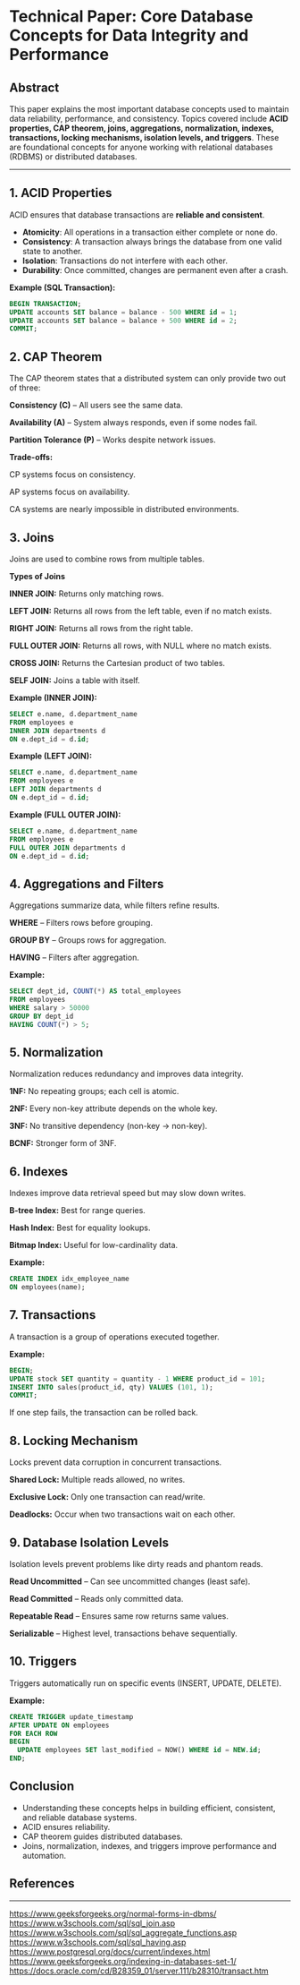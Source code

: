 # Technical Paper: Core Database Concepts for Data Integrity and Performance

## Abstract  

This paper explains the most important database concepts used to maintain data reliability, performance, and consistency. Topics covered include **ACID properties, CAP theorem, joins, aggregations, normalization, indexes, transactions, locking mechanisms, isolation levels, and triggers**. These are foundational concepts for anyone working with relational databases (RDBMS) or distributed databases.  

---

## 1. ACID Properties  

ACID ensures that database transactions are **reliable and consistent**.  

- **Atomicity**: All operations in a transaction either complete or none do.  
- **Consistency**: A transaction always brings the database from one valid state to another.  
- **Isolation**: Transactions do not interfere with each other.  
- **Durability**: Once committed, changes are permanent even after a crash.  

**Example (SQL Transaction):**  

```sql
BEGIN TRANSACTION;
UPDATE accounts SET balance = balance - 500 WHERE id = 1;
UPDATE accounts SET balance = balance + 500 WHERE id = 2;
COMMIT;
```
## 2. CAP Theorem
The CAP theorem states that a distributed system can only provide two out of three:

**Consistency (C)** – All users see the same data.

**Availability (A)** – System always responds, even if some nodes fail.

**Partition Tolerance (P)** – Works despite network issues.

**Trade-offs:**

CP systems focus on consistency.

AP systems focus on availability.

CA systems are nearly impossible in distributed environments.

## 3. Joins
Joins are used to combine rows from multiple tables.

**Types of Joins**

**INNER JOIN:** Returns only matching rows.

**LEFT JOIN:** Returns all rows from the left table, even if no match exists.

**RIGHT JOIN:** Returns all rows from the right table.

**FULL OUTER JOIN:** Returns all rows, with NULL where no match exists.

**CROSS JOIN:** Returns the Cartesian product of two tables.

**SELF JOIN:** Joins a table with itself.

**Example (INNER JOIN):**

```sql
SELECT e.name, d.department_name
FROM employees e
INNER JOIN departments d
ON e.dept_id = d.id;
```
**Example (LEFT JOIN):**

```sql
SELECT e.name, d.department_name
FROM employees e
LEFT JOIN departments d
ON e.dept_id = d.id;
```
**Example (FULL OUTER JOIN):**

```sql
SELECT e.name, d.department_name
FROM employees e
FULL OUTER JOIN departments d
ON e.dept_id = d.id;
```

## 4. Aggregations and Filters
Aggregations summarize data, while filters refine results.

**WHERE** – Filters rows before grouping.

**GROUP BY** – Groups rows for aggregation.

**HAVING** – Filters after aggregation.

**Example:**

```sql
SELECT dept_id, COUNT(*) AS total_employees
FROM employees
WHERE salary > 50000
GROUP BY dept_id
HAVING COUNT(*) > 5;
```

## 5. Normalization
Normalization reduces redundancy and improves data integrity.

**1NF:** No repeating groups; each cell is atomic.

**2NF:** Every non-key attribute depends on the whole key.

**3NF:** No transitive dependency (non-key → non-key).

**BCNF:** Stronger form of 3NF.

## 6. Indexes
Indexes improve data retrieval speed but may slow down writes.

**B-tree Index:** Best for range queries.

**Hash Index:** Best for equality lookups.

**Bitmap Index:** Useful for low-cardinality data.

**Example:**

```sql
CREATE INDEX idx_employee_name
ON employees(name);
```

## 7. Transactions
A transaction is a group of operations executed together.

**Example:**

```sql
BEGIN;
UPDATE stock SET quantity = quantity - 1 WHERE product_id = 101;
INSERT INTO sales(product_id, qty) VALUES (101, 1);
COMMIT;
```

If one step fails, the transaction can be rolled back.

## 8. Locking Mechanism
   
Locks prevent data corruption in concurrent transactions.

**Shared Lock:** Multiple reads allowed, no writes.

**Exclusive Lock:** Only one transaction can read/write.

**Deadlocks:** Occur when two transactions wait on each other.

## 9. Database Isolation Levels
Isolation levels prevent problems like dirty reads and phantom reads.

**Read Uncommitted** – Can see uncommitted changes (least safe).

**Read Committed** – Reads only committed data.

**Repeatable Read** – Ensures same row returns same values.

**Serializable** – Highest level, transactions behave sequentially.

## 10. Triggers
Triggers automatically run on specific events (INSERT, UPDATE, DELETE).

**Example:**

```sql
CREATE TRIGGER update_timestamp
AFTER UPDATE ON employees
FOR EACH ROW
BEGIN
  UPDATE employees SET last_modified = NOW() WHERE id = NEW.id;
END;
```

## Conclusion
- Understanding these concepts helps in building efficient, consistent, and reliable database systems.
- ACID ensures reliability.
- CAP theorem guides distributed databases.
- Joins, normalization, indexes, and triggers improve performance and automation.



## References
---
https://www.geeksforgeeks.org/normal-forms-in-dbms/  
https://www.w3schools.com/sql/sql_join.asp  
https://www.w3schools.com/sql/sql_aggregate_functions.asp  
https://www.w3schools.com/sql/sql_having.asp  
https://www.postgresql.org/docs/current/indexes.html  
https://www.geeksforgeeks.org/indexing-in-databases-set-1/  
https://docs.oracle.com/cd/B28359_01/server.111/b28310/transact.htm  
